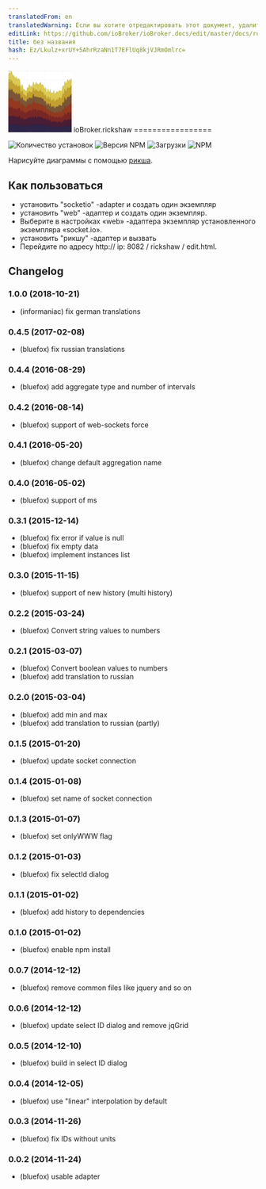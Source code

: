 ```yaml
---
translatedFrom: en
translatedWarning: Если вы хотите отредактировать этот документ, удалите поле «translatedFrom», в противном случае этот документ будет снова автоматически переведен
editLink: https://github.com/ioBroker/ioBroker.docs/edit/master/docs/ru/adapterref/iobroker.rickshaw/README.md
title: без названия
hash: Ez/Lkulz+xrUY+5AhrRzaNn1T7EFlUq8kjVJRmOmlrc=
---
```

![логотип](../../../en/adapterref/iobroker.rickshaw/admin/rickshaw.png) ioBroker.rickshaw =================

![Количество установок](http://iobroker.live/badges/rickshaw-stable.svg)
![Версия NPM](http://img.shields.io/npm/v/iobroker.rickshaw.svg)
![Загрузки](https://img.shields.io/npm/dm/iobroker.rickshaw.svg)
![NPM](https://nodei.co/npm/iobroker.rickshaw.png?downloads=true)

Нарисуйте диаграммы с помощью [рикша](https://shutterstock.github.io/rickshaw/examples/).

## Как пользоваться
- установить "socketio" -adapter и создать один экземпляр
- установить "web" -адаптер и создать один экземпляр.
- Выберите в настройках «web» -адаптера экземпляр установленного экземпляра «socket.io».
- установить "рикшу" -адаптер и вызвать
- Перейдите по адресу http:// ip: 8082 / rickshaw / edit.html.

## Changelog
### 1.0.0 (2018-10-21)
* (informaniac) fix german translations

### 0.4.5 (2017-02-08)
* (bluefox) fix russian translations

### 0.4.4 (2016-08-29)
* (bluefox) add aggregate type and number of intervals

### 0.4.2 (2016-08-14)
* (bluefox) support of web-sockets force

### 0.4.1 (2016-05-20)
* (bluefox) change default aggregation name

### 0.4.0 (2016-05-02)
* (bluefox) support of ms

### 0.3.1 (2015-12-14)
* (bluefox) fix error if value is null
* (bluefox) fix empty data
* (bluefox) implement instances list

### 0.3.0 (2015-11-15)
* (bluefox) support of new history (multi history)

### 0.2.2 (2015-03-24)
* (bluefox) Convert string values to numbers

### 0.2.1 (2015-03-07)
* (bluefox) Convert boolean values to numbers
* (bluefox) add translation to russian

### 0.2.0 (2015-03-04)
* (bluefox) add min and max
* (bluefox) add translation to russian (partly)

### 0.1.5 (2015-01-20)
* (bluefox) update socket connection

### 0.1.4 (2015-01-08)
* (bluefox) set name of socket connection

### 0.1.3 (2015-01-07)
* (bluefox) set onlyWWW flag

### 0.1.2 (2015-01-03)
* (bluefox) fix selectId dialog

### 0.1.1 (2015-01-02)
* (bluefox) add history to dependencies

### 0.1.0 (2015-01-02)
* (bluefox) enable npm install

### 0.0.7 (2014-12-12)
* (bluefox) remove common files like jquery and so on

### 0.0.6 (2014-12-12)
* (bluefox) update select ID dialog and remove jqGrid

### 0.0.5 (2014-12-10)
* (bluefox) build in select ID dialog

### 0.0.4 (2014-12-05)
* (bluefox) use "linear" interpolation by default

### 0.0.3 (2014-11-26)
* (bluefox) fix IDs without units

### 0.0.2 (2014-11-24)
* (bluefox) usable adapter
